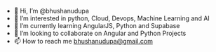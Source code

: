 - 👋 Hi, I’m @bhushanudupa
- 👀 I’m interested in python, Cloud, Devops, Machine Learning and AI 
- 🌱 I’m currently learning AngularJS, Python and Supabase
- 💞️ I’m looking to collaborate on Angular and Python Projects
- 📫 How to reach me bhushanudupa@gmail.com

<!---
bhushanudupa/bhushanudupa is a ✨ special ✨ repository because its `README.md` (this file) appears on your GitHub profile.
You can click the Preview link to take a look at your changes.
--->

